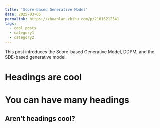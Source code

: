 ```yaml
---
title: 'Score-based Generative Model'
date: 2025-03-05
permalink: https://zhuanlan.zhihu.com/p/21616212541
tags:
  - cool posts
  - category1
  - category2
---
```


This post introduces the Score-based Generative Model, DDPM, and the SDE-based generative model.

Headings are cool
======

You can have many headings
======

Aren't headings cool?
------
